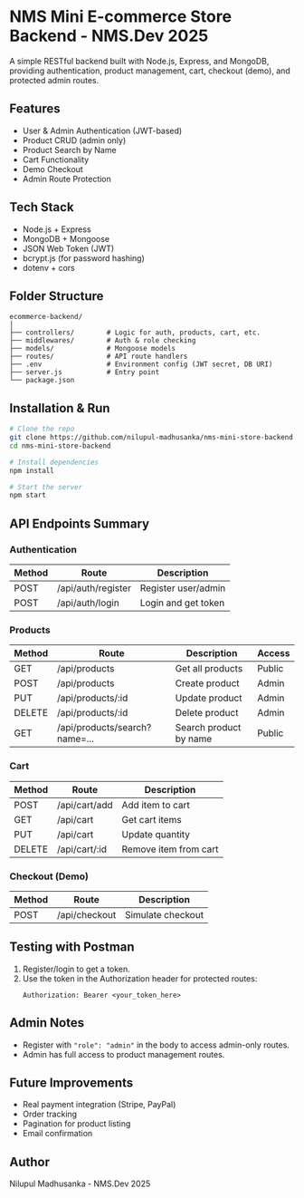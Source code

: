 # NMS Mini E-commerce Store Backend - NMS.Dev 2025

A simple RESTful backend built with Node.js, Express, and MongoDB, providing authentication, product management, cart, checkout (demo), and protected admin routes.

## Features

- User & Admin Authentication (JWT-based)
- Product CRUD (admin only)
- Product Search by Name
- Cart Functionality
- Demo Checkout
- Admin Route Protection

## Tech Stack

- Node.js + Express
- MongoDB + Mongoose
- JSON Web Token (JWT)
- bcrypt.js (for password hashing)
- dotenv + cors

## Folder Structure

```
ecommerce-backend/
│
├── controllers/        # Logic for auth, products, cart, etc.
├── middlewares/        # Auth & role checking
├── models/             # Mongoose models
├── routes/             # API route handlers
├── .env                # Environment config (JWT secret, DB URI)
├── server.js           # Entry point
└── package.json
```

## Installation & Run

```bash
# Clone the repo
git clone https://github.com/nilupul-madhusanka/nms-mini-store-backend.git
cd nms-mini-store-backend

# Install dependencies
npm install

# Start the server
npm start
```

## API Endpoints Summary

### Authentication

| Method | Route | Description |
|--------|-------|-------------|
| POST | /api/auth/register | Register user/admin |
| POST | /api/auth/login | Login and get token |

### Products

| Method | Route | Description | Access |
|--------|-------|-------------|--------|
| GET | /api/products | Get all products | Public |
| POST | /api/products | Create product | Admin |
| PUT | /api/products/:id | Update product | Admin |
| DELETE | /api/products/:id | Delete product | Admin |
| GET | /api/products/search?name=... | Search product by name | Public |

### Cart

| Method | Route | Description |
|--------|-------|-------------|
| POST | /api/cart/add | Add item to cart |
| GET | /api/cart | Get cart items |
| PUT | /api/cart | Update quantity |
| DELETE | /api/cart/:id | Remove item from cart |

### Checkout (Demo)

| Method | Route | Description |
|--------|-------|-------------|
| POST | /api/checkout | Simulate checkout |

## Testing with Postman

1. Register/login to get a token.
2. Use the token in the Authorization header for protected routes:
   ```
   Authorization: Bearer <your_token_here>
   ```

## Admin Notes

- Register with `"role": "admin"` in the body to access admin-only routes.
- Admin has full access to product management routes.

## Future Improvements

- Real payment integration (Stripe, PayPal)
- Order tracking
- Pagination for product listing
- Email confirmation

## Author

Nilupul Madhusanka - NMS.Dev 2025
